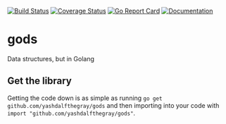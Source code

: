 [![Build Status](https://travis-ci.com/YashdalfTheGray/gods.svg?branch=master)](https://travis-ci.com/YashdalfTheGray/gods)
[![Coverage Status](https://coveralls.io/repos/github/YashdalfTheGray/gods/badge.svg)](https://coveralls.io/github/YashdalfTheGray/gods)
[![Go Report Card](https://goreportcard.com/badge/github.com/yashdalfthegray/gods)](https://goreportcard.com/report/github.com/yashdalfthegray/gods)
[![Documentation](https://godoc.org/github.com/YashdalfTheGray/gods?status.svg)](http://godoc.org/github.com/YashdalfTheGray/gods)

# gods

Data structures, but in Golang

## Get the library

Getting the code down is as simple as running `go get github.com/yashdalfthegray/gods` and then importing into your code with `import "github.com/yashdalfthegray/gods"`.
